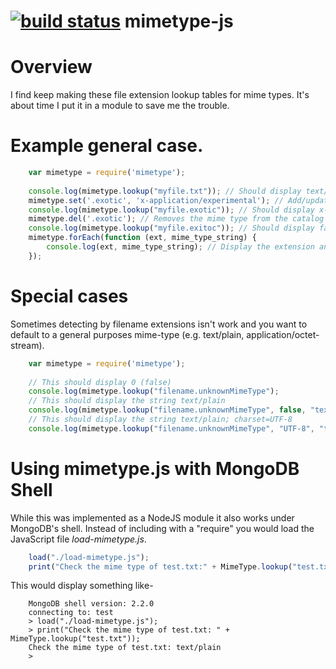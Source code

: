 [![build status](https://secure.travis-ci.org/rsdoiel/mimetype.png)](http://travis-ci.org/rsdoiel/mimetype)
mimetype-js
===========

# Overview

I find keep making these file extension lookup tables for mime types.  It's 
about time I put it in a module to save me the trouble.

# Example general case.

```JavaScript
	var mimetype = require('mimetype');
	
	console.log(mimetype.lookup("myfile.txt")); // Should display text/plain
	mimetype.set('.exotic', 'x-application/experimental'); // Add/update a mime type in the catalog
	console.log(mimetype.lookup("myfile.exotic")); // Should display x-application/experimental
	mimetype.del('.exotic'); // Removes the mime type from the catalog
	console.log(mimetype.lookup("myfile.exitoc")); // Should display false
	mimetype.forEach(function (ext, mime_type_string) {
		console.log(ext, mime_type_string); // Display the extension and matching mimetype in catalog
	});
```

# Special cases

Sometimes detecting by filename extensions isn't work and you want to 
default to a general purposes mime-type (e.g. text/plain, application/octet-stream).

```JavaScript
	var mimetype = require('mimetype');
	
	// This should display 0 (false)
	console.log(mimetype.lookup("filename.unknownMimeType");
	// This should display the string text/plain
	console.log(mimetype.lookup("filename.unknownMimeType", false, "text/plain");
	// This should display the string text/plain; charset=UTF-8
	console.log(mimetype.lookup("filename.unknownMimeType", "UTF-8", "text/plain");
```

# Using mimetype.js with MongoDB Shell

While this was implemented as a NodeJS module it also works under MongoDB's shell.
Instead of including with a "require" you would load the JavaScript file _load-mimetype.js_.

```JavaScript
	load("./load-mimetype.js");
	print("Check the mime type of test.txt:" + MimeType.lookup("test.txt"));
```

This would display something like-

```shell
	MongoDB shell version: 2.2.0
	connecting to: test
	> load("./load-mimetype.js");
	> print("Check the mime type of test.txt: " + MimeType.lookup("test.txt"));
	Check the mime type of test.txt: text/plain
	> 
```

